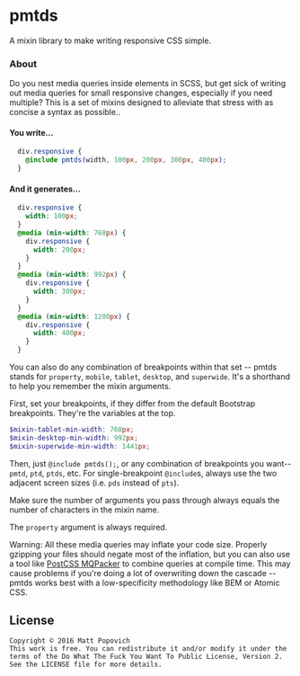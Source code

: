 # pmtds

A mixin library to make writing responsive CSS simple.

### About

Do you nest media queries inside elements in SCSS, but get sick of writing out media queries for small responsive changes, especially if you need multiple? This is a set of mixins designed to alleviate that stress with as concise a syntax as possible..

#### You write...
```scss
  div.responsive {
    @include pmtds(width, 100px, 200px, 300px, 400px); 
  }
```

#### And it generates...
```css
  div.responsive {
    width: 100px;
  }
  @media (min-width: 768px) {
    div.responsive {
      width: 200px;
    }
  }
  @media (min-width: 992px) {
    div.responsive {
      width: 300px;
    }
  }
  @media (min-width: 1200px) {
    div.responsive {
      width: 400px;
    }
  }
```

You can also do any combination of breakpoints within that set -- pmtds stands for `property`, `mobile`, `tablet`, `desktop`, and `superwide`. It's a shorthand to help you remember the mixin arguments.

First, set your breakpoints, if they differ from the default Bootstrap breakpoints. They're the variables at the top.

```scss
$mixin-tablet-min-width: 768px;
$mixin-desktop-min-width: 992px;
$mixin-superwide-min-width: 1441px;
```

Then, just `@include pmtds();`, or any combination of breakpoints you want--`pmtd`, `ptd`, `ptds`, etc. For single-breakpoint `@include`s, always use the two adjacent screen sizes (i.e. `pds` instead of `pts`).

Make sure the number of arguments you pass through always equals the number of characters in the mixin name.

The `property` argument is always required.

Warning: All these media queries may inflate your code size. Properly gzipping your files should negate most of the inflation, but you can also use a tool like [PostCSS MQPacker](https://github.com/hail2u/node-css-mqpacker) to combine queries at compile time. This may cause problems if you're doing a lot of overwriting down the cascade -- pmtds works best with a low-specificity methodology like BEM or Atomic CSS.

## License

```
Copyright © 2016 Matt Popovich
This work is free. You can redistribute it and/or modify it under the
terms of the Do What The Fuck You Want To Public License, Version 2.
See the LICENSE file for more details.
```
